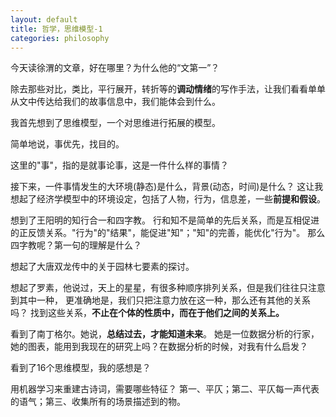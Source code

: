 ```yaml
---
layout: default
title: 哲学，思维模型-1
categories: philosophy
---
```


今天读徐渭的文章，好在哪里？为什么他的“文第一”？

除去那些对比，类比，平行展开，转折等的**调动情绪**的写作手法，让我们看看单单从文中传达给我们的故事信息中，我们能体会到什么。

我首先想到了思维模型，一个对思维进行拓展的模型。

简单地说，事优先，找目的。

这里的"事"，指的是就事论事，这是一件什么样的事情？

接下来，一件事情发生的大环境(静态)是什么，背景(动态，时间)是什么？
这让我想起了经济学模型中的环境设定，包括了人物，行为，信息差，一些**前提和假设**。


想到了王阳明的知行合一和四字教。
行和知不是简单的先后关系，而是互相促进的正反馈关系。"行为"的"结果"，能促进"知"；"知"的完善，能优化"行为"。
那么四字教呢？第一句的理解是什么？

想起了大唐双龙传中的关于园林七要素的探讨。

想起了罗素，他说过，天上的星星，有很多种顺序排列关系，但是我们往往只注意到其中一种，
更准确地是，我们只把注意力放在这一种，那么还有其他的关系吗？
找到这些关系，**不止在个体的性质中，而在于他们之间的关系上。**

看到了南丁格尔。她说，**总结过去，才能知道未来**。
她是一位数据分析的行家，她的图表，能用到我现在的研究上吗？在数据分析的时候，对我有什么启发？

看到了16个思维模型，我的感想是？

用机器学习来重建古诗词，需要哪些特征？
第一、平仄；第二、平仄每一声代表的语气；第三、收集所有的场景描述到的物。





